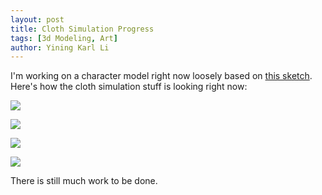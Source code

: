 ```yaml
---
layout: post
title: Cloth Simulation Progress
tags: [3d Modeling, Art]
author: Yining Karl Li
---
```


I'm working on a character model right now loosely based on [this sketch](http://omjii.com/blog/karu/2010/10/24/puddle-redux/). Here's how the cloth simulation stuff is looking right now:

[![]({{site.url}}/content/images/2010/Dec/cloth_test_4.jpeg)]({{site.url}}/content/images/2010/Dec/cloth_test_4.jpeg)

[![]({{site.url}}/content/images/2010/Dec/cloth_test_3.jpeg)]({{site.url}}/content/images/2010/Dec/cloth_test_3.jpeg)

[![]({{site.url}}/content/images/2010/Dec/cloth_test_2.jpeg)]({{site.url}}/content/images/2010/Dec/cloth_test_2.jpeg)

[![]({{site.url}}/content/images/2010/Dec/cloth_test_1.jpeg)]({{site.url}}/content/images/2010/Dec/cloth_test_1.jpeg)

There is still much work to be done.
